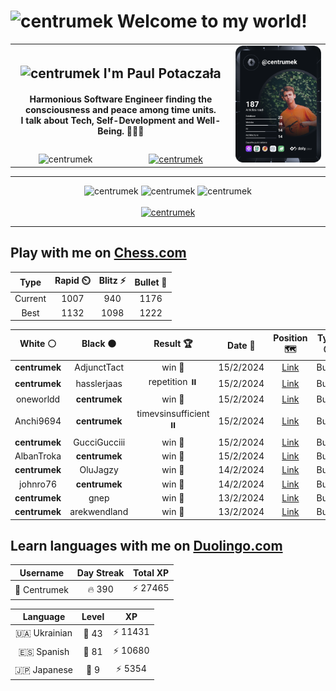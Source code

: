 <h1>
  <img
    src="https://emojis.slackmojis.com/emojis/images/1531849430/4246/blob-sunglasses.gif"
    width="30"
    alt="centrumek"
  />
  Welcome to my world!
</h1>

<table>
  <tbody>
    <tr>
      <td align="center" width="70%" colspan="2">
        <h2>
          <img
            src="https://raw.githubusercontent.com/MartinHeinz/MartinHeinz/master/wave.gif"
            width="30px"
            alt="centrumek"
          />
          I'm Paul Potaczała
        </h2>
        <h4>
          Harmonious Software Engineer finding the consciousness and peace among time units.
          <br/>
          I talk about Tech, Self-Development and Well-Being. 🌿🧘🚀
        </h4>
      </td>
      <td width="30%" rowspan="2">
        <a href="https://app.daily.dev/centrumek">
          <img
            src="./devcard.svg"
            alt="centrumek"
          />
        </a>
      </td>
    </tr>
    <tr align="center">
      <td>
        <img
          src="https://komarev.com/ghpvc/?username=centrumek&label=visitors&color=0e75b6&style=flat"
          alt="centrumek"
        >
      </td>
      <td>
        <a href="https://stackoverflow.com/users/14496012/centrumek">
          <img
            src="https://stackoverflow.com/users/flair/14496012.png?theme=dark"
            alt="centrumek"
          >
        </a>
      </td>
    </tr>
  </tbody>
</table>

---
<div align="center">
  <img 
    src="https://github-readme-stats.vercel.app/api?username=centrumek&show_icons=true&count_private=true&theme=dark&hide_border=true&hide=issues,contribs&bg_color=00000000"
    alt="centrumek"
  />
  <img
    src="https://github-readme-stats.vercel.app/api/top-langs/?username=centrumek&layout=compact&hide_border=true&theme=dark&bg_color=00000000&langs_count=6&exclude_repo=air-statistic-app"
    alt="centrumek"
  />
  <img 
    src="https://github-readme-streak-stats.herokuapp.com?user=centrumek&theme=dark&hide_border=true&background=FFFFFF00"
    alt="centrumek"
  />
  <br/>
  <br/>
  <a href="https://www.buymeacoffee.com/centrumek">
    <img
      src="https://cdn.buymeacoffee.com/buttons/v2/default-orange.png"
      height="50"
      width="210"
      alt="centrumek"
    />
  </a>
</div>

---

## Play with me on [Chess.com](https://www.chess.com/member/centrumek)

<div align="center">
<!--START_SECTION:chessStats-->
<!-- Automatically generated with https://github.com/Balastrong/chess-stats-action -->

| Type | Rapid ⏲️ | Blitz ⚡ | Bullet 🔫 |
|:---:|:---:|:---:|:---:|
| Current | 1007 | 940 | 1176 |
| Best | 1132 | 1098 | 1222 |

| White ⚪ | Black ⚫ | Result 🏆 | Date 📅 | Position 🗺️ | Type 🕕 |
|:---:|:---:|:---:|:---:|:---:|:---:|
| **centrumek** | AdjunctTact | win 🥇 | 15/2/2024 | <a href="http://www.ee.unb.ca/cgi-bin/tervo/fen.pl?select=r3k2r/p1p2pp1/2q1p1p1/Bp1pP3/5P2/1P2P1Q1/P1P4P/1NKR3R b kq -">Link</a> | Bullet |
| **centrumek** | hasslerjaas | repetition ⏸️ | 15/2/2024 | <a href="http://www.ee.unb.ca/cgi-bin/tervo/fen.pl?select=6k1/p4p1p/1pp1p1p1/4P3/P1P3P1/2P1P2n/1B1r1r1P/2R1K3 b - -">Link</a> | Bullet |
| oneworldd | **centrumek** | win 🥇 | 15/2/2024 | <a href="http://www.ee.unb.ca/cgi-bin/tervo/fen.pl?select=8/7p/1k5p/1p6/3b2P1/1P1P3P/5PK1/4r3 w - -">Link</a> | Bullet |
| Anchi9694 | **centrumek** | timevsinsufficient ⏸️ | 15/2/2024 | <a href="http://www.ee.unb.ca/cgi-bin/tervo/fen.pl?select=8/8/2k5/1p6/1K6/8/8/8 b - -">Link</a> | Bullet |
| **centrumek** | GucciGucciii | win 🥇 | 15/2/2024 | <a href="http://www.ee.unb.ca/cgi-bin/tervo/fen.pl?select=8/5pp1/8/2q5/5PK1/k7/7P/8 b - -">Link</a> | Bullet |
| AlbanTroka | **centrumek** | win 🥇 | 15/2/2024 | <a href="http://www.ee.unb.ca/cgi-bin/tervo/fen.pl?select=8/8/1p3k1p/p7/6P1/rP2KP1P/8/8 w - -">Link</a> | Bullet |
| **centrumek** | OluJagzy | win 🥇 | 14/2/2024 | <a href="http://www.ee.unb.ca/cgi-bin/tervo/fen.pl?select=8/5k2/p4b2/1pP3p1/6K1/8/8/8 b - -">Link</a> | Bullet |
| johnro76 | **centrumek** | win 🥇 | 14/2/2024 | <a href="http://www.ee.unb.ca/cgi-bin/tervo/fen.pl?select=rnbqkbnr/pppp1ppp/4p3/8/4P3/8/PPPP1PPP/RNBQKBNR w KQkq -">Link</a> | Bullet |
| **centrumek** | gnep | win 🥇 | 13/2/2024 | <a href="http://www.ee.unb.ca/cgi-bin/tervo/fen.pl?select=8/pp3pkb/2p5/3p4/3P4/1K3p2/PP2rB2/8 b - -">Link</a> | Bullet |
| **centrumek** | arekwendland | win 🥇 | 13/2/2024 | <a href="http://www.ee.unb.ca/cgi-bin/tervo/fen.pl?select=8/5pk1/8/6r1/7p/7R/6p1/6K1 b - -">Link</a> | Bullet |

<!--END_SECTION:chessStats-->
</div>

## Learn languages with me on [Duolingo.com](https://www.duolingo.com/profile/Centrumek)

<div align="center">
<!--START_SECTION:duolingoStats-->
<!-- Automatically generated with https://github.com/centrumek/duolingo-readme-stats-->

| Username | Day Streak | Total XP |
|:---:|:---:|:---:|
| 👤 Centrumek | 🔥 390 | ⚡ 27465 |

| Language | Level | XP |
|:---:|:---:|:---:|
| 🇺🇦 Ukrainian | 👑 43 | ⚡ 11431 |
| 🇪🇸 Spanish | 👑 81 | ⚡ 10680 |
| 🇯🇵 Japanese | 👑 9 | ⚡ 5354 |

<!--END_SECTION:duolingoStats-->
</div>
<!--
**centrumek/centrumek** is a ✨ _special_ ✨ repository because its `README.md` (this file) appears on your GitHub profile.

Here are some ideas to get you started:

- 🔭 I’m currently working on ...
- 🌱 I’m currently learning ...
- 👯 I’m looking to collaborate on ...
- 🤔 I’m looking for help with ...
- 💬 Ask me about ...
- 📫 How to reach me: ...
- 😄 Pronouns: ...
- ⚡ Fun fact: ...
-->
